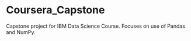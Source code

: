 # Coursera_Capstone

Capstone project for IBM Data Science Course. Focuses on use of Pandas and NumPy.
